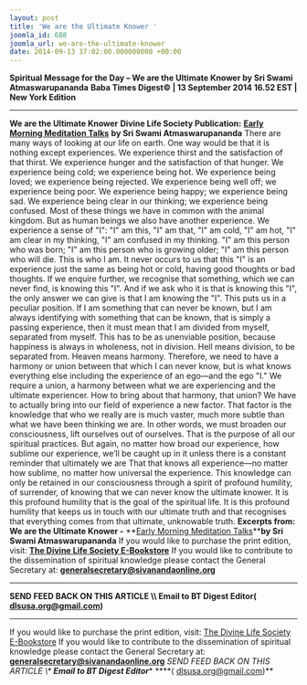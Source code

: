 ```yaml
---
layout: post
title: 'We are the Ultimate Knower '
joomla_id: 688
joomla_url: we-are-the-ultimate-knower
date: 2014-09-13 17:02:00.000000000 +00:00
---
```

**Spiritual Message for the Day – We are the Ultimate Knower by Sri Swami Atmaswarupananda**
**Baba Times Digest© | 13 September 2014 16.52 EST | New York Edition**
* * *  
**We are the Ultimate Knower**
**Divine Life Society Publication:** [**Early Morning Meditation Talks**](http://dlshq.org/messages/ultimknower.htm) **by Sri Swami Atmaswarupananda**
There are many ways of looking at our life on earth. One way would be that it is nothing except experiences. We experience thirst and the satisfaction of that thirst. We experience hunger and the satisfaction of that hunger. We experience being cold; we experience being hot. We experience being loved; we experience being rejected. We experience being well off; we experience being poor. We experience being happy; we experience being sad. We experience being clear in our thinking; we experience being confused.
Most of these things we have in common with the animal kingdom. But as human beings we also have another experience. We experience a sense of "I": "I" am this, "I" am that, "I" am cold, "I" am hot, "I" am clear in my thinking, "I" am confused in my thinking. "I" am this person who was born; "I" am this person who is growing older; "I" am this person who will die. This is who I am. It never occurs to us that this "I" is an experience just the same as being hot or cold, having good thoughts or bad thoughts.
If we enquire further, we recognise that something, which we can never find, is knowing this "I". And if we ask who it is that is knowing this "I", the only answer we can give is that I am knowing the "I". This puts us in a peculiar position. If I am something that can never be known, but I am always identifying with something that can be known, that is simply a passing experience, then it must mean that I am divided from myself, separated from myself.
This has to be as unenviable position, because happiness is always in wholeness, not in division. Hell means division, to be separated from. Heaven means harmony. Therefore, we need to have a harmony or union between that which I can never know, but is what knows everything else including the experience of an ego—and the ego "I." We require a union, a harmony between what we are experiencing and the ultimate experiencer.
How to bring about that harmony, that union? We have to actually bring into our field of experience a new factor. That factor is the knowledge that who we really are is much vaster, much more subtle than what we have been thinking we are. In other words, we must broaden our consciousness, lift ourselves out of ourselves. That is the purpose of all our spiritual practices.
But again, no matter how broad our experience, how sublime our experience, we’ll be caught up in it unless there is a constant reminder that ultimately we are That that knows all experience—no matter how sublime, no matter how universal the experience. This knowledge can only be retained in our consciousness through a spirit of profound humility, of surrender, of knowing that we can never know the ultimate knower. It is this profound humility that is the goal of the spiritual life. It is this profound humility that keeps us in touch with our ultimate truth and that recognises that everything comes from that ultimate, unknowable truth.
**Excerpts from:**  **We are the Ultimate Knower -** **[Early Morning Meditation Talks](http://dlshq.org/messages/ultimknower.htm)****by Sri Swami Atmaswarupananda**
If you would like to purchase the print edition, visit: **[The Divine Life Society E-Bookstore](http://www.dlshq.org/download/download.htm)**
If you would like to contribute to the dissemination of spiritual knowledge please contact the General Secretary at: [](mailto:%20%3Cscript%20type=%27text/javascript%27%3E%20%3C%21--%20var%20prefix%20=%20%27ma%27%20+%20%27il%27%20+%20%27to%27;%20var%20path%20=%20%27hr%27%20+%20%27ef%27%20+%20%27=%27;%20var%20addy57016%20=%20%27generalsecretary%27%20+%20%27@%27;%20addy57016%20=%20addy57016%20+%20%27sivanandaonline%27%20+%20%27.%27%20+%20%27org%27;%20document.write%28%27%3Ca%20%27%20+%20path%20+%20%27%5C%27%27%20+%20prefix%20+%20%27:%27%20+%20addy57016%20+%20%27%5C%27%3E%27%29;%20document.write%28addy57016%29;%20document.write%28%27%3C%5C/a%3E%27%29;%20//--%3E%5Cn%20%3C/script%3E%3Cscript%20type=%27text/javascript%27%3E%20%3C%21--%20document.write%28%27%3Cspan%20style=%5C%27display:%20none;%5C%27%3E%27%29;%20//--%3E%20%3C/script%3EThis%20email%20address%20is%20being%20protected%20from%20spambots.%20You%20need%20JavaScript%20enabled%20to%20view%20it.%20%3Cscript%20type=%27text/javascript%27%3E%20%3C%21--%20document.write%28%27%3C/%27%29;%20document.write%28%27span%3E%27%29;%20//--%3E%20%3C/script%3E?subject=Contribution%20to%20Dissemination%20of%20Spiritual%20Knowledge) **generalsecretary@sivanandaonline.org**
****
**SEND FEED BACK ON THIS ARTICLE \\\ Email to BT Digest Editor[](mailto:%20%3Cscript%20type=%27text/javascript%27%3E%20%3C%21--%20var%20prefix%20=%20%27ma%27%20+%20%27il%27%20+%20%27to%27;%20var%20path%20=%20%27hr%27%20+%20%27ef%27%20+%20%27=%27;%20var%20addy72654%20=%20%27dlsusa.org%27%20+%20%27@%27;%20addy72654%20=%20addy72654%20+%20%27gmail%27%20+%20%27.%27%20+%20%27com%27;%20document.write%28%27%3Ca%20%27%20+%20path%20+%20%27%5C%27%27%20+%20prefix%20+%20%27:%27%20+%20addy72654%20+%20%27%5C%27%3E%27%29;%20document.write%28addy72654%29;%20document.write%28%27%3C%5C/a%3E%27%29;%20//--%3E%5Cn%20%3C/script%3E%3Cscript%20type=%27text/javascript%27%3E%20%3C%21--%20document.write%28%27%3Cspan%20style=%5C%27display:%20none;%5C%27%3E%27%29;%20//--%3E%20%3C/script%3EThis%20email%20address%20is%20being%20protected%20from%20spambots.%20You%20need%20JavaScript%20enabled%20to%20view%20it.%20%3Cscript%20type=%27text/javascript%27%3E%20%3C%21--%20document.write%28%27%3C/%27%29;%20document.write%28%27span%3E%27%29;%20//--%3E%20%3C/script%3E?subject=DLS%20Posts)( [dlsusa.org@gmail.com](mailto:dlsusa.org@gmail.com))**
* * *
  
If you would like to purchase the print edition, visit: [The Divine Life Society E-Bookstore](http://www.dlshq.org/download/download.htm)
If you would like to contribute to the dissemination of spiritual knowledge please contact the General Secretary at: **[generalsecretary@sivanandaonline.org](mailto:generalsecretary@sivanandaonline.org)**
**SEND FEED BACK ON THIS ARTICLE \\\**  **Email to BT Digest Editor**** [](mailto:%20%3Cscript%20type=%27text/javascript%27%3E%20%3C%21--%20var%20prefix%20=%20%27ma%27%20+%20%27il%27%20+%20%27to%27;%20var%20path%20=%20%27hr%27%20+%20%27ef%27%20+%20%27=%27;%20var%20addy72654%20=%20%27dlsusa.org%27%20+%20%27@%27;%20addy72654%20=%20addy72654%20+%20%27gmail%27%20+%20%27.%27%20+%20%27com%27;%20document.write%28%27%3Ca%20%27%20+%20path%20+%20%27%5C%27%27%20+%20prefix%20+%20%27:%27%20+%20addy72654%20+%20%27%5C%27%3E%27%29;%20document.write%28addy72654%29;%20document.write%28%27%3C%5C/a%3E%27%29;%20//--%3E%5Cn%20%3C/script%3E%3Cscript%20type=%27text/javascript%27%3E%20%3C%21--%20document.write%28%27%3Cspan%20style=%5C%27display:%20none;%5C%27%3E%27%29;%20//--%3E%20%3C/script%3EThis%20email%20address%20is%20being%20protected%20from%20spambots.%20You%20need%20JavaScript%20enabled%20to%20view%20it.%20%3Cscript%20type=%27text/javascript%27%3E%20%3C%21--%20document.write%28%27%3C/%27%29;%20document.write%28%27span%3E%27%29;%20//--%3E%20%3C/script%3E?subject=DLS%20Posts)****( [dlsusa.org@gmail.com](mailto:dlsusa.org@gmail.com))**  
